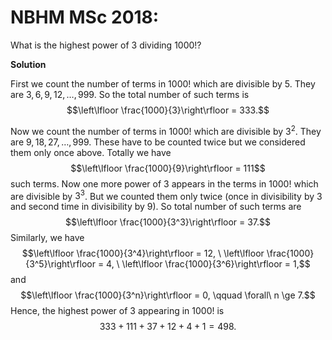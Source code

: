 # **NBHM MSc 2018:** 

What is the highest power of $3$ dividing $1000!$?

**Solution**

First we count the number of terms in $1000!$ which are divisible by
$5$. They are $3, 6, 9, 12, \ldots, 999$. So the total number of such
terms is 
$$\left\lfloor \frac{1000}{3}\right\rfloor = 333.$$

Now we count the number of terms in $1000!$ which are divisible by
$3^2$. They are $9, 18, 27, \ldots, 999$. These have to be counted twice
but we considered them only once above. Totally we have
$$\left\lfloor \frac{1000}{9}\right\rfloor = 111$$ 
such terms. Now one
more power of $3$ appears in the terms in $1000!$ which are divisible by
$3^3$. But we counted them only twice (once in divisibility by $3$ and
second time in divisibility by $9$). So total number of such terms are
$$\left\lfloor \frac{1000}{3^3}\right\rfloor = 37.$$ 
Similarly, we have
$$\left\lfloor \frac{1000}{3^4}\right\rfloor = 12, \ \left\lfloor \frac{1000}{3^5}\right\rfloor = 4, \ \left\lfloor \frac{1000}{3^6}\right\rfloor = 1,$$
and
$$\left\lfloor \frac{1000}{3^n}\right\rfloor = 0, \qquad \forall\ n \ge 7.$$
Hence, the highest power of $3$ appearing in $1000!$ is
$$333+111+37+12+4+1 =498.$$
